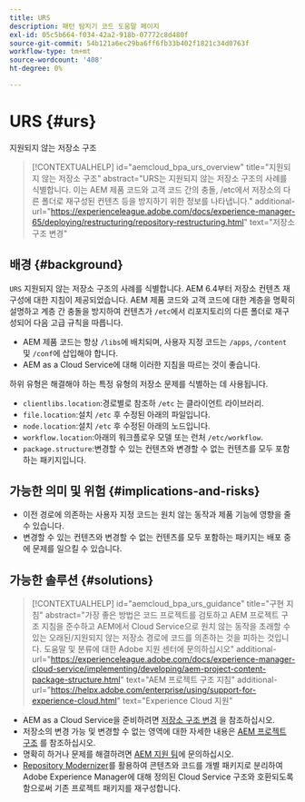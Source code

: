 ```yaml
---
title: URS
description: 패턴 탐지기 코드 도움말 페이지
exl-id: 05c5b664-f034-42a2-918b-07772c8d480f
source-git-commit: 54b121a6ec29ba6ff6fb33b402f1821c34d0763f
workflow-type: tm+mt
source-wordcount: '408'
ht-degree: 0%

---
```


# URS {#urs}

지원되지 않는 저장소 구조

>[!CONTEXTUALHELP]
>id="aemcloud_bpa_urs_overview"
>title="지원되지 않는 저장소 구조"
>abstract="URS는 지원되지 않는 저장소 구조의 사례를 식별합니다. 이는 AEM 제품 코드와 고객 코드 간의 충돌, /etc에서 저장소의 다른 폴더로 재구성된 컨텐츠 등을 방지하기 위한 정보를 나타냅니다."
>additional-url="https://experienceleague.adobe.com/docs/experience-manager-65/deploying/restructuring/repository-restructuring.html" text="저장소 구조 변경"

## 배경 {#background}

`URS` 지원되지 않는 저장소 구조의 사례를 식별합니다. AEM 6.4부터 저장소 컨텐츠 재구성에 대한 지침이 제공되었습니다. AEM 제품 코드와 고객 코드에 대한 계층을 명확히 설명하고 계층 간 충돌을 방지하여 컨텐츠가 `/etc`에서 리포지토리의 다른 폴더로 재구성되어 다음 고급 규칙을 따릅니다.

* AEM 제품 코드는 항상 `/libs`에 배치되며, 사용자 지정 코드는 `/apps`, `/content` 및 `/conf`에 삽입해야 합니다.
* AEM as a Cloud Service에 대해 이러한 지침을 따르는 것이 좋습니다.

하위 유형은 해결해야 하는 특정 유형의 저장소 문제를 식별하는 데 사용됩니다.
* `clientlibs.location`:경로별로 참조하 `/etc` 는 클라이언트 라이브러리.
* `file.location`:설치  `/etc` 후 수정된 아래의 파일입니다.
* `node.location`:설치  `/etc` 후 수정된 아래의 노드입니다.
* `workflow.location`:아래의 워크플로우 모델 또는 런처  `/etc/workflow`.
* `package.structure`:변경할 수 있는 컨텐츠와 변경할 수 없는 컨텐츠를 모두 포함하는 패키지입니다.

## 가능한 의미 및 위험 {#implications-and-risks}

* 이전 경로에 의존하는 사용자 지정 코드는 원치 않는 동작과 제품 기능에 영향을 줄 수 있습니다.
* 변경할 수 있는 컨텐츠와 변경할 수 없는 컨텐츠를 모두 포함하는 패키지는 배포 중에 문제를 일으킬 수 있습니다.

## 가능한 솔루션 {#solutions}

>[!CONTEXTUALHELP]
>id="aemcloud_bpa_urs_guidance"
>title="구현 지침"
>abstract="가장 좋은 방법은 코드 프로젝트를 검토하고 AEM 프로젝트 구조 지침을 준수하고 AEM에서 Cloud Service으로 원치 않는 동작을 초래할 수 있는 오래된/지원되지 않는 저장소 경로에 코드를 의존하는 것을 피하는 것입니다. 도움말 및 분류에 대한 Adobe 지원 센터에 문의하십시오"
>additional-url="https://experienceleague.adobe.com/docs/experience-manager-cloud-service/implementing/developing/aem-project-content-package-structure.html" text="AEM 프로젝트 구조 지침"
>additional-url="https://helpx.adobe.com/enterprise/using/support-for-experience-cloud.html" text="Experience Cloud 지원"

* AEM as a Cloud Service을 준비하려면 [저장소 구조 변경](https://experienceleague.adobe.com/docs/experience-manager-65/deploying/restructuring/repository-restructuring.html) 을 참조하십시오.
* 저장소의 변경 가능 및 변경할 수 없는 영역에 대한 자세한 내용은 [AEM 프로젝트 구조](https://experienceleague.adobe.com/docs/experience-manager-cloud-service/implementing/developing/aem-project-content-package-structure.html) 를 참조하십시오.
* 명확히 하거나 문제를 해결하려면 [AEM 지원 팀](https://helpx.adobe.com/enterprise/using/support-for-experience-cloud.html)에 문의하십시오.
* [Repository Modernizer](https://experienceleague.adobe.com/docs/experience-manager-cloud-service/moving/refactoring-tools/repo-modernizer.html#refactoring-tools)를 활용하여 콘텐츠와 코드를 개별 패키지로 분리하여 Adobe Experience Manager에 대해 정의된 Cloud Service 구조와 호환되도록 함으로써 기존 프로젝트 패키지를 재구성합니다.

